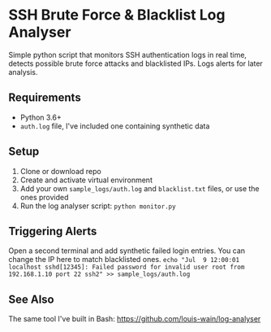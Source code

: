 # SSH Brute Force & Blacklist Log Analyser
Simple python script that monitors SSH authentication logs in real time, detects possible brute force attacks and blacklisted IPs.
Logs alerts for later analysis.

## Requirements
- Python 3.6+
- `auth.log` file, I've included one containing synthetic data

## Setup
1. Clone or download repo
2. Create and activate virtual environment
3. Add your own `sample_logs/auth.log` and `blacklist.txt` files, or use the ones provided
4. Run the log analyser script: `python monitor.py`

## Triggering Alerts
Open a second terminal and add synthetic failed login entries. You can change the IP here to match blacklisted ones.
`echo "Jul  9 12:00:01 localhost sshd[12345]: Failed password for invalid user root from 192.168.1.10 port 22 ssh2" >> sample_logs/auth.log`

## See Also
The same tool I've built in Bash: https://github.com/louis-wain/log-analyser
